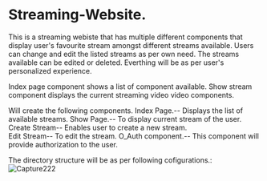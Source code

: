 # Streaming-Website.
This is a streaming webiste that has multiple different components that display user's favourite stream  amongst different streams available.
Users can change and edit the listed streams as per own need. The streams available can be edited or deleted. Everthing will be as per user's personalized experience. 

Index page component shows a list of component available. Show stream component displays the current streaming video video components.

Will create the following components.
Index Page.-- Displays the list of available streams.
Show Page.-- To display current stream of the user.
Create Stream-- Enables user to create a new stream.  
Edit Stream-- To edit the stream.
O_Auth component.-- This component will provide authorization to the user.

The directory structure will be as per following cofigurations.:
![Capture222](https://user-images.githubusercontent.com/47113617/59662200-15ff8780-91ca-11e9-89a2-2df84c7cffc2.JPG)
 

